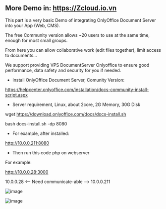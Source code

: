 More Demo in: https://Zcloud.io.vn
--------------------------------------------

This part is a very basic Demo of integrating OnlyOffice Document Server into your App (Web, CMS).

The free Community version allows ~20 users to use at the same time, enough for most small groups.

From here you can allow collaborative work (edit files together), limit access to documents...

We support providing VPS DocumentServer Onlyoffice to ensure good performance, data safety and security for you if needed.


- Install OnlyOffice Document Server, Comunity Version:
   
https://helpcenter.onlyoffice.com/installation/docs-community-install-script.aspx

- Server requirement, Linux, about 2core, 2G Memory, 30G Disk

wget https://download.onlyoffice.com/docs/docs-install.sh

bash docs-install.sh -dp 8080

- For example, after installed:
   
http://10.0.0.211:8080

- Then run this code php on webserver
   
For example:

http://10.0.0.28:3000

10.0.0.28 <-- Need communicate-able --> 10.0.0.211

![image](https://github.com/user-attachments/assets/c726c34c-5040-439d-9c46-971d3f65345c)

![image](https://github.com/user-attachments/assets/6a4aaecf-69d3-4492-bbfc-341aff24698c)



